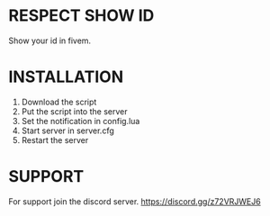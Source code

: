 # RESPECT SHOW ID
Show your id in fivem.
# INSTALLATION
1. Download the script
2. Put the script into the server
3. Set the notification in config.lua
4. Start server in server.cfg
5. Restart the server
# SUPPORT
For support join the discord server.
https://discord.gg/z72VRJWEJ6
